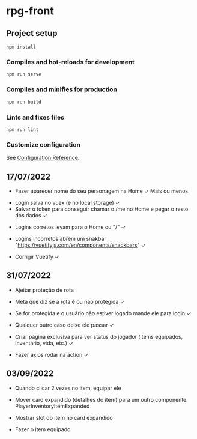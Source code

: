 # rpg-front

## Project setup
```
npm install
```

### Compiles and hot-reloads for development
```
npm run serve
```

### Compiles and minifies for production
```
npm run build
```

### Lints and fixes files
```
npm run lint
```

### Customize configuration
See [Configuration Reference](https://cli.vuejs.org/config/).

## 17/07/2022

* Fazer aparecer nome do seu personagem na Home ✓ Mais ou menos

- Login salva no vuex (e no local storage) ✓
- Salvar o token para conseguir chamar o /me no Home e pegar o resto dos dados ✓

* Logins corretos levam para o Home ou "/" ✓

* Logins incorretos abrem um snakbar "https://vuetifyjs.com/en/components/snackbars" ✓

* Corrigir Vuetify ✓

## 31/07/2022

* Ajeitar proteção de rota

- Meta que diz se a rota é ou não protegida ✓

- Se for protegida e o usuário não estiver logado mande ele para login ✓

- Qualquer outro caso deixe ele passar ✓


* Criar página exclusiva para ver status do jogador (items equipados, inventário, vida, etc.) ✓

- Fazer axios rodar na action ✓

## 03/09/2022

* Quando clicar 2 vezes no item, equipar ele

* Mover card expandido (detalhes do item) para um outro componente: PlayerInventoryItemExpanded

* Mostrar slot do item no card expandido

* Fazer o item equipado